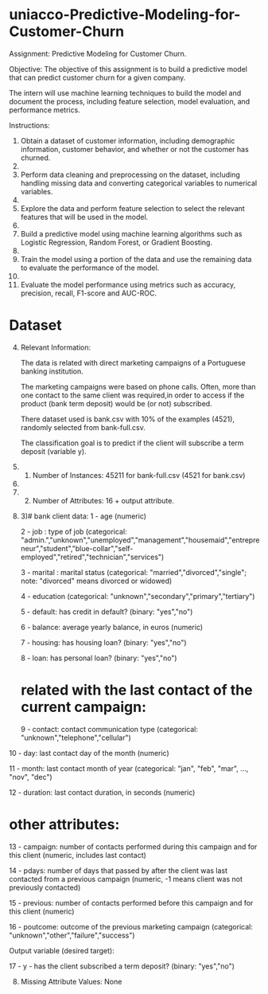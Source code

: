 # uniacco-Predictive-Modeling-for-Customer-Churn

Assignment: Predictive Modeling for Customer Churn.

Objective:
The objective of this assignment is to build a predictive model that can predict customer churn for a given company. 

The intern will use machine learning techniques to build the model and document the process, including feature selection, model evaluation, and performance metrics.

Instructions:

1.	Obtain a dataset of customer information, including demographic information, customer behavior, and whether or not the customer has churned.
2.	
3.	Perform data cleaning and preprocessing on the dataset, including handling missing data and converting categorical variables to numerical variables.
4.	
5.	Explore the data and perform feature selection to select the relevant features that will be used in the model.
6.	
7.	Build a predictive model using machine learning algorithms such as Logistic Regression, Random Forest, or Gradient Boosting.
8.	
9.	Train the model using a portion of the data and use the remaining data to evaluate the performance of the model.
10.	
11.	Evaluate the model performance using metrics such as accuracy, precision, recall, F1-score and AUC-ROC.


# Dataset
4. Relevant Information:

   The data is related with direct marketing campaigns of a Portuguese banking institution. 
   
   The marketing campaigns were based on phone calls. Often, more than one contact to the same client was required,in order to access if the product (bank term deposit) would be (or not) subscribed. 

   There  dataset used is bank.csv with 10% of the examples (4521), randomly selected from bank-full.csv.
    

   The classification goal is to predict if the client will subscribe a term deposit (variable y).

5. 1) Number of Instances: 45211 for bank-full.csv (4521 for bank.csv)
6. 
7. 2) Number of Attributes: 16 + output attribute.

7. 3)# bank client data:
   1 - age (numeric)
   
   2 - job : type of job (categorical: "admin.","unknown","unemployed","management","housemaid","entrepreneur","student","blue-collar","self-employed","retired","technician","services") 
   
   3 - marital : marital status (categorical: "married","divorced","single"; note: "divorced" means divorced or widowed)
   
   4 - education (categorical: "unknown","secondary","primary","tertiary")
   
   5 - default: has credit in default? (binary: "yes","no")
   
   6 - balance: average yearly balance, in euros (numeric)
   
   7 - housing: has housing loan? (binary: "yes","no")
   
   8 - loan: has personal loan? (binary: "yes","no")
   
   # related with the last contact of the current campaign:
   
   9 - contact: contact communication type (categorical: "unknown","telephone","cellular") 
   
  10 - day: last contact day of the month (numeric)
  
  11 - month: last contact month of year (categorical: "jan", "feb", "mar", ..., "nov", "dec")
  
  12 - duration: last contact duration, in seconds (numeric)
  
   # other attributes:
  13 - campaign: number of contacts performed during this campaign and for this client (numeric, includes last contact)
  
  14 - pdays: number of days that passed by after the client was last contacted from a previous campaign (numeric, -1 means client was not previously contacted)
  
  15 - previous: number of contacts performed before this campaign and for this client (numeric)
  
  16 - poutcome: outcome of the previous marketing campaign (categorical: "unknown","other","failure","success")

  Output variable (desired target):
  
  17 - y - has the client subscribed a term deposit? (binary: "yes","no")
  

8. Missing Attribute Values: None


